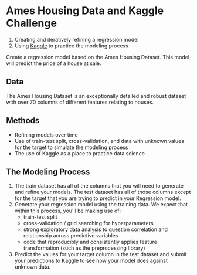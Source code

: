 # Ames Housing Data and Kaggle Challenge

1. Creating and iteratively refining a regression model
2. Using [Kaggle](https://www.kaggle.com/) to practice the modeling process

Create a regression model based on the Ames Housing Dataset. 
This model will predict the price of a house at sale.

## Data
The Ames Housing Dataset is an exceptionally detailed and robust dataset with over 70 columns of different features relating to houses.

## Methods
- Refining models over time
- Use of train-test split, cross-validation, and data with unknown values for the target to simulate the modeling process
- The use of Kaggle as a place to practice data science

## The Modeling Process
1. The train dataset has all of the columns that you will need to generate and refine your models. The test dataset has all of those columns except for the target that you are trying to predict in your Regression model.
2. Generate your regression model using the training data. We expect that within this process, you'll be making use of:
    - train-test split
    - cross-validation / grid searching for hyperparameters
    - strong exploratory data analysis to question correlation and relationship across predictive variables
    - code that reproducibly and consistently applies feature transformation (such as the preprocessing library)
3. Predict the values for your target column in the test dataset and submit your predictions to Kaggle to see how your model does against unknown data.

